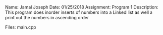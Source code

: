 Name: Jamal Joseph
Date: 01/25/2018
Assignment: Program 1
Description:
    This program does inorder inserts of numbers into a Linked list as well a print out the numbers in ascending order

Files:
    main.cpp
